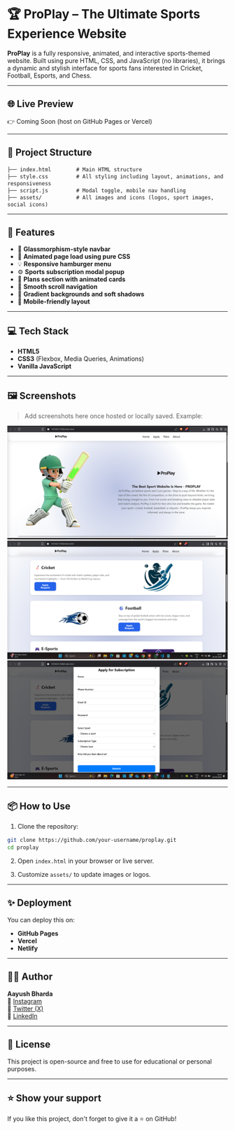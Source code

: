 
# 🏆 ProPlay – The Ultimate Sports Experience Website

**ProPlay** is a fully responsive, animated, and interactive sports-themed website. Built using pure HTML, CSS, and JavaScript (no libraries), it brings a dynamic and stylish interface for sports fans interested in Cricket, Football, Esports, and Chess.

---

## 🌐 Live Preview

👉 Coming Soon (host on GitHub Pages or Vercel)

---

## 📁 Project Structure

```
├── index.html        # Main HTML structure
├── style.css         # All styling including layout, animations, and responsiveness
├── script.js         # Modal toggle, mobile nav handling
├── assets/           # All images and icons (logos, sport images, social icons)
```

---

## 🚀 Features

- 🧊 **Glassmorphism-style navbar**
- 🧾 **Animated page load using pure CSS**
- 💡 **Responsive hamburger menu**
- ⚙️ **Sports subscription modal popup**
- 🧠 **Plans section with animated cards**
- 🧭 **Smooth scroll navigation**
- 🌈 **Gradient backgrounds and soft shadows**
- 📱 **Mobile-friendly layout**

---

## 💻 Tech Stack

- **HTML5**
- **CSS3** (Flexbox, Media Queries, Animations)
- **Vanilla JavaScript**

---

## 🖼️ Screenshots

> Add screenshots here once hosted or locally saved. Example:

![Homepage](./assets/output1.png)
![Cards](./assets/output2.png)
![Form](./assets/output3.png)

---

## 📦 How to Use

1. Clone the repository:

```bash
git clone https://github.com/your-username/proplay.git
cd proplay
```

2. Open `index.html` in your browser or live server.

3. Customize `assets/` to update images or logos.

---

## ✨ Deployment

You can deploy this on:
- **GitHub Pages**
- **Vercel**
- **Netlify**

---

## 🧑‍💻 Author

**Aayush Bharda**  
🔗 [Instagram](https://www.instagram.com/aayush45__)  
🔗 [Twitter (X)](https://x.com/aayush_2005_)  
🔗 [LinkedIn](https://www.linkedin.com/in/aayush-bharda-399958311)

---

## 📃 License

This project is open-source and free to use for educational or personal purposes.

---

## ⭐ Show your support

If you like this project, don't forget to give it a ⭐ on GitHub!
